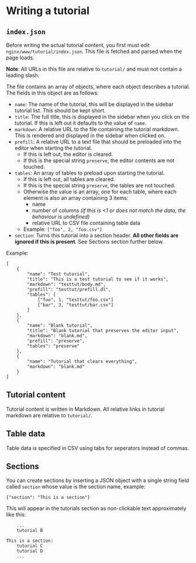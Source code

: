 # Writing a tutorial

## `index.json`

Before writing the actual tutorial content, you first must edit `nginx/www/tutorial/index.json`. This file is fetched and parsed when the page loads.

**Note**: All URLs in this file are relative to `tutorial/` and must not contain a leading slash.

The file contains an array of objects, where each object describes a tutorial. The fields in this object are as follows:

- `name`: The name of the tutorial, this will be displayed in the sidebar tutorial list. This should be kept short.
- `title`: The full title, this is displayed in the sidebar when you click on the tutorial. If this is left out it defaults to the value of `name`.
- `markdown`: A relative URL to the file containing the tutorial markdown. This is rendered and displayed in the sidebar when clicked on.
- `prefill`: A relative URL to a text file that should be preloaded into the editor when starting the tutorial.
	- If this is left out, the editor is cleared.
	- If this is the special string `preserve`, the editor contents are not touched.
- `tables`: An array of tables to preload upon starting the tutorial.
	- If this is left out, all tables are cleared.
	- If this is the special string `preserve`, the tables are not touched.
	- Otherwise the value is an array, one for each table, where each element is also an array containing 3 items:
		- name
		- number of columns _(if this is <1 or does not match the data, the behaviour is undefined)_
		- relative URL to CSV file containing table data
	- Example: `["foo", 2, "foo.csv"]`
- `section`: Turns this tutorial into a section header. **All other fields are ignored if this is present**. See Sections section further below.

Example:

	[
		{
			"name": "Test tutorial",
			"title": "This is a test tutorial to see if it works",
			"markdown": "testtut/body.md",
			"prefill": "testtut/prefill.dl",
			"tables": [
				["foo", 1, "testtut/foo.csv"]
				["bar", 3, "testtut/bar.csv"]
			]
		},
		{
			"name": "Blank tutorial",
			"title": "Blank tutorial that preserves the editor input",
			"markdown": "blank.md",
			"prefill": "preserve",
			"tables": "preserve"
		},
		{
			"name": "Tutorial that clears everything",
			"markdown": "blank.md"
		}
	]

## Tutorial content

Tutorial content is written in Markdown. All relative links in tutorial markdown are relative to `tutorial/`.

## Table data

Table data is specified in CSV using tabs for seperators instead of commas.

## Sections

You can create sections by inserting a JSON object with a single string field called `section` whose value is the section name, example:

	{"section": "This is a section"}

This will appear in the tutorials section as non-clickable text approximately like this:

		...
		tutorial B
	
	This is a section:
		tutorial C
		tutorial D
		...
